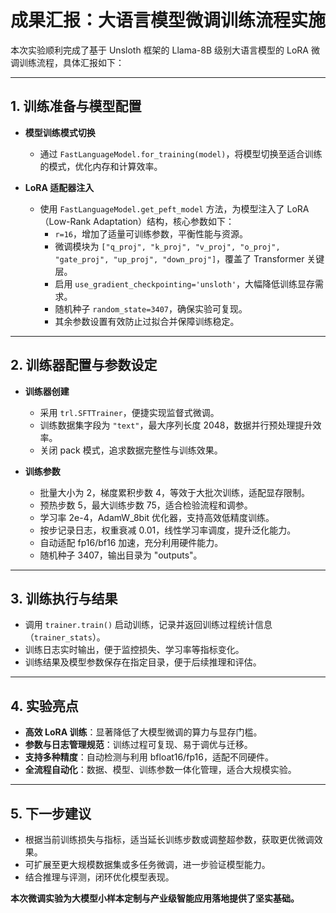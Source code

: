 # 成果汇报：大语言模型微调训练流程实施

本次实验顺利完成了基于 Unsloth 框架的 Llama-8B 级别大语言模型的 LoRA 微调训练流程，具体汇报如下：

---

## 1. 训练准备与模型配置

- **模型训练模式切换**
  - 通过 `FastLanguageModel.for_training(model)`，将模型切换至适合训练的模式，优化内存和计算效率。

- **LoRA 适配器注入**
  - 使用 `FastLanguageModel.get_peft_model` 方法，为模型注入了 LoRA（Low-Rank Adaptation）结构，核心参数如下：
    - `r=16`，增加了适量可训练参数，平衡性能与资源。
    - 微调模块为 `["q_proj", "k_proj", "v_proj", "o_proj", "gate_proj", "up_proj", "down_proj"]`，覆盖了 Transformer 关键层。
    - 启用 `use_gradient_checkpointing='unsloth'`，大幅降低训练显存需求。
    - 随机种子 `random_state=3407`，确保实验可复现。
    - 其余参数设置有效防止过拟合并保障训练稳定。

---

## 2. 训练器配置与参数设定

- **训练器创建**
  - 采用 `trl.SFTTrainer`，便捷实现监督式微调。
  - 训练数据集字段为 `"text"`，最大序列长度 2048，数据并行预处理提升效率。
  - 关闭 pack 模式，追求数据完整性与训练效果。

- **训练参数**
  - 批量大小为 2，梯度累积步数 4，等效于大批次训练，适配显存限制。
  - 预热步数 5，最大训练步数 75，适合检验流程和调参。
  - 学习率 2e-4，AdamW_8bit 优化器，支持高效低精度训练。
  - 按步记录日志，权重衰减 0.01，线性学习率调度，提升泛化能力。
  - 自动适配 fp16/bf16 加速，充分利用硬件能力。
  - 随机种子 3407，输出目录为 "outputs"。

---

## 3. 训练执行与结果

- 调用 `trainer.train()` 启动训练，记录并返回训练过程统计信息（`trainer_stats`）。
- 训练日志实时输出，便于监控损失、学习率等指标变化。
- 训练结果及模型参数保存在指定目录，便于后续推理和评估。

---

## 4. 实验亮点

- **高效 LoRA 训练**：显著降低了大模型微调的算力与显存门槛。
- **参数与日志管理规范**：训练过程可复现、易于调优与迁移。
- **支持多种精度**：自动检测与利用 bfloat16/fp16，适配不同硬件。
- **全流程自动化**：数据、模型、训练参数一体化管理，适合大规模实验。

---

## 5. 下一步建议

- 根据当前训练损失与指标，适当延长训练步数或调整超参数，获取更优微调效果。
- 可扩展至更大规模数据集或多任务微调，进一步验证模型能力。
- 结合推理与评测，闭环优化模型表现。

**本次微调实验为大模型小样本定制与产业级智能应用落地提供了坚实基础。**